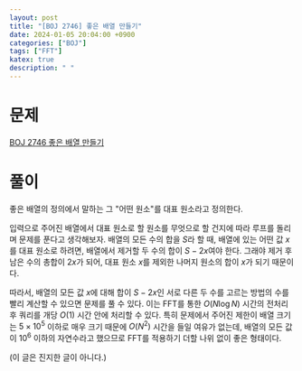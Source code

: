 ```yaml
---
layout: post
title: "[BOJ 2746] 좋은 배열 만들기"
date: 2024-01-05 20:04:00 +0900
categories: ["BOJ"]
tags: ["FFT"]
katex: true
description: " "
---
```


# 문제
[BOJ 2746 좋은 배열 만들기](https://www.acmicpc.net/problem/2746)

# 풀이
좋은 배열의 정의에서 말하는 그 "어떤 원소"를 대표 원소라고 정의한다.

입력으로 주어진 배열에서 대표 원소로 할 원소를 무엇으로 할 건지에 따라 루프를 돌리며 문제를 푼다고 생각해보자.
배열의 모든 수의 합을 $S$라 할 때, 배열에 있는 어떤 값 $x$를 대표 원소로 하려면, 배열에서 제거할 두 수의 합이 $S - 2x$여야 한다.
그래야 제거 후 남은 수의 총합이 $2x$가 되어, 대표 원소 $x$를 제외한 나머지 원소의 합이 $x$가 되기 때문이다.

따라서, 배열의 모든 값 $x$에 대해 합이 $S-2x$인 서로 다른 두 수를 고르는 방법의 수를 빨리 계산할 수 있으면 문제를 풀 수 있다.
이는 FFT를 통한 $O(N \log N)$ 시간의 전처리 후 쿼리를 개당 $O(1)$ 시간 안에 처리할 수 있다.
특히 문제에서 주어진 제한이 배열 크기는 $5 \times {10}^5$ 이하로 매우 크기 때문에 $O(N^2)$ 시간을 들일 여유가 없는데, 배열의 모든 값이 ${10}^6$ 이하의 자연수라고 했으므로 FFT를 적용하기 더할 나위 없이 좋은 형태이다.

(이 글은 진지한 글이 아니다.)